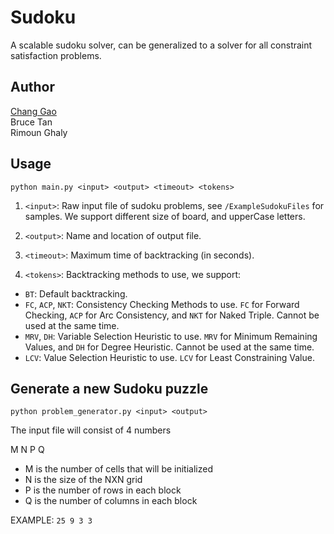 # Sudoku
A scalable sudoku solver, can be generalized to a solver for all constraint satisfaction problems.

## Author
[Chang Gao](http://hk.linkedin.com/in/irsisyphus "linkedin")<br>
Bruce Tan<br>
Rimoun Ghaly

## Usage
```
python main.py <input> <output> <timeout> <tokens>
```

1. `<input>`: Raw input file of sudoku problems, see `/ExampleSudokuFiles` for samples. We support different size of board, and upperCase letters.

2. `<output>`: Name and location of output file.

3. `<timeout>`: Maximum time of backtracking (in seconds).

4. `<tokens>`: Backtracking methods to use, we support:
 * `BT`: Default backtracking.
 * `FC`, `ACP`, `NKT`: Consistency Checking Methods to use. `FC` for Forward Checking, `ACP` for Arc Consistency, and `NKT` for Naked Triple. Cannot be used at the same time.
 * `MRV`, `DH`: Variable Selection Heuristic to use. `MRV` for Minimum Remaining Values, and `DH` for Degree Heuristic. Cannot be used at the same time.
 * `LCV`: Value Selection Heuristic to use. `LCV` for Least Constraining Value.

## Generate a new Sudoku puzzle
 ```
python problem_generator.py <input> <output>
```

The input file will consist of 4 numbers

M N P Q
  - M is the number of cells that will be initialized
  - N is the size of the NXN grid
  - P is the number of rows in each block
  - Q is the number of columns in each block

EXAMPLE: ```25 9 3 3```
